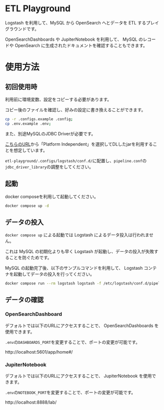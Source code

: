 # ETL Playground

Logstash を利用して、MySQL から OpenSearch へとデータを ETL するプレイグラウンドです。

OpenSearchDashboards や JupiterNotebook を利用して、 MySQL のレコードや OpenSearch に生成されたドキュメントを確認することもできます。


# 使用方法

## 初回使用時


利用前に環境変数、設定をコピーする必要があります。

コピー後のファイルを確認し、好みの設定に書き換えることができます。

```sh
cp -r .configs.example .config;
cp .env.example .env;
```

また、別途MySQLのJDBC Driverが必要です。

[こちらのURL](https://dev.mysql.com/downloads/connector/j/)から「Platform Independent」を選択してDLしたjarを利用することを想定しています。

`etl-playground/.configs/logstash/conf.d/`に配置し、`pipeline.conf`の`jdbc_driver_library`の調整をしてください。

## 起動

docker composeを利用して起動してください。

```sh
docker compose up -d
```

## データの投入

`docker compose up` による起動では Logstash  によるデータ投入は行われません。

これは MySQL の初期化よりも早く Logstash が起動し、データの投入が失敗することを防ぐためです。

MySQL の起動完了後、以下のサンプルコマンドを利用して、 Logstash コンテナを起動してデータの投入を行ってください。


```sh
docker compose run --rm logstash logstash -f /etc/logstash/conf.d/pipeline.conf
```

## データの確認

### OpenSearchDashboard

デフォルトでは以下のURLにアクセスすることで、 OpenSearchDashboards を使用できます。

`.env`の`DASHBOARDS_PORT`を変更することで、ポートの変更が可能です。

http://localhost:5601/app/home#/

### JupiterNotebook

デフォルトでは以下のURLにアクセスすることで、 JupiterNotebook を使用できます。

`.env`の`NOTEBOOK_PORT`を変更することで、ポートの変更が可能です。

http://localhost:8888/lab/

